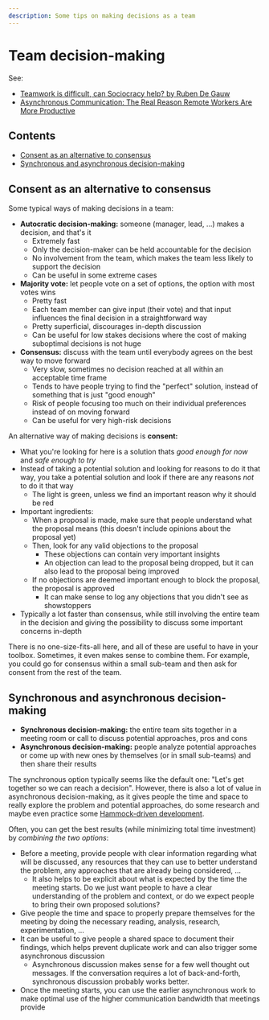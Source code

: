 ```yaml
---
description: Some tips on making decisions as a team
---
```


# Team decision-making

See:

-   [Teamwork is difficult, can Sociocracy help? by Ruben De Gauw](https://www.youtube.com/watch?v=GTt_4IP6wac)
-   [Asynchronous Communication: The Real Reason Remote Workers Are More Productive](https://doist.com/blog/asynchronous-communication/)

## Contents

-   [Consent as an alternative to consensus](#consent-as-an-alternative-to-consensus)
-   [Synchronous and asynchronous decision-making](#synchronous-and-asynchronous-decision-making)

## Consent as an alternative to consensus

Some typical ways of making decisions in a team:

-   **Autocratic decision-making:** someone (manager, lead, ...) makes a decision, and that's it
    -   Extremely fast
    -   Only the decision-maker can be held accountable for the decision
    -   No involvement from the team, which makes the team less likely to support the decision
    -   Can be useful in some extreme cases
-   **Majority vote:** let people vote on a set of options, the option with most votes wins
    -   Pretty fast
    -   Each team member can give input (their vote) and that input influences the final decision in a straightforward way
    -   Pretty superficial, discourages in-depth discussion
    -   Can be useful for low stakes decisions where the cost of making suboptimal decisions is not huge
-   **Consensus:** discuss with the team until everybody agrees on the best way to move forward
    -   Very slow, sometimes no decision reached at all within an acceptable time frame
    -   Tends to have people trying to find the "perfect" solution, instead of something that is just "good enough"
    -   Risk of people focusing too much on their individual preferences instead of on moving forward
    -   Can be useful for very high-risk decisions

An alternative way of making decisions is **consent:**

-   What you're looking for here is a solution thats _good enough for now_ and _safe enough to try_
-   Instead of taking a potential solution and looking for reasons to do it that way, you take a potential solution and look if there are any reasons _not_ to do it that way
    -   The light is green, unless we find an important reason why it should be red
-   Important ingredients:
    -   When a proposal is made, make sure that people understand what the proposal means (this doesn't include opinions about the proposal yet)
    -   Then, look for any valid objections to the proposal
        -   These objections can contain very important insights
        -   An objection can lead to the proposal being dropped, but it can also lead to the proposal being improved
    -   If no objections are deemed important enough to block the proposal, the proposal is approved
        -   It can make sense to log any objections that you didn't see as showstoppers
-   Typically a lot faster than consensus, while still involving the entire team in the decision and giving the possibility to discuss some important concerns in-depth

There is no one-size-fits-all here, and all of these are useful to have in your toolbox. Sometimes, it even makes sense to combine them. For example, you could go for consensus within a small sub-team and then ask for consent from the rest of the team.

## Synchronous and asynchronous decision-making

-   **Synchronous decision-making:** the entire team sits together in a meeting room or call to discuss potential approaches, pros and cons
-   **Asynchronous decision-making:** people analyze potential approaches or come up with new ones by themselves (or in small sub-teams) and then share their results

The synchronous option typically seems like the default one: "Let's get together so we can reach a decision". However, there is also a lot of value in asynchronous decision-making, as it gives people the time and space to really explore the problem and potential approaches, do some research and maybe even practice some [Hammock-driven development](../mindset/Hammock-driven-development.md).

Often, you can get the best results (while minimizing total time investment) by _combining the two options_:

-   Before a meeting, provide people with clear information regarding what will be discussed, any resources that they can use to better understand the problem, any approaches that are already being considered, ...
    -   It also helps to be explicit about what is expected by the time the meeting starts. Do we just want people to have a clear understanding of the problem and context, or do we expect people to bring their own proposed solutions?
-   Give people the time and space to properly prepare themselves for the meeting by doing the necessary reading, analysis, research, experimentation, ...
-   It can be useful to give people a shared space to document their findings, which helps prevent duplicate work and can also trigger some asynchronous discussion
    -   Asynchronous discussion makes sense for a few well thought out messages. If the conversation requires a lot of back-and-forth, synchronous discussion probably works better.
-   Once the meeting starts, you can use the earlier asynchronous work to make optimal use of the higher communication bandwidth that meetings provide
